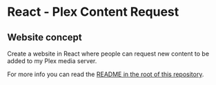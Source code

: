 # React - Plex Content Request

## Website concept

Create a website in React where people can request new content to be added to my Plex media server.

For more info you can read the [README in the root of this repository](https://github.com/BelgianNoise/web-frameworks).
